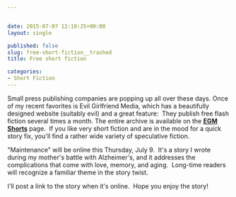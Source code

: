 ```yaml
---


date: 2015-07-07 12:19:25+00:00
layout: single

published: false
slug: free-short-fiction__trashed
title: Free short fiction

categories:
- Short Fiction
---
```


Small press publishing companies are popping up all over these days. Once of my recent favorites is Evil Girlfriend Media, which has a beautifully designed website (suitably evil) and a great feature:  They publish free flash fiction several times a month. The entire archive is available on the [**EGM Shorts**](http://www.evilgirlfriendmedia.com/egm-shorts/) page.  If you like very short fiction and are in the mood for a quick story fix, you'll find a rather wide variety of speculative fiction.

"Maintenance" will be online this Thursday, July 9.  It's a story I wrote during my mother's battle with Alzheimer's, and it addresses the complications that come with love, memory, and aging.  Long-time readers will recognize a familiar theme in the story twist.

I'll post a link to the story when it's online.  Hope you enjoy the story!
